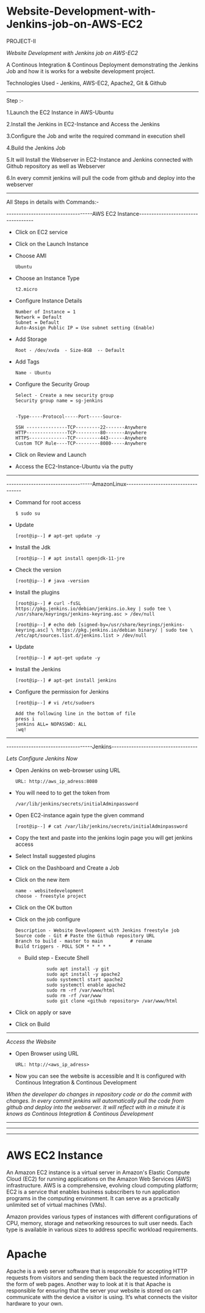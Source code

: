 # Website-Development-with-Jenkins-job-on-AWS-EC2

PROJECT-II

*Website Development with Jenkins job on AWS-EC2*

A Continous Integration & Continous Deployment demonstrating the Jenkins Job and how it is works for a website development project.

Technologies Used - Jenkins, AWS-EC2, Apache2, Git & Github


-------------------------------------------------------------------------------------------------------------------------------------------------------------


Step :-

1.Launch the EC2 Instance in AWS-Ubuntu

2.Install the Jenkins in EC2-Instance and Access the Jenkins

3.Configure the Job and write the required command in execution shell

4.Build the Jenkins Job

5.It will Install the Webserver in EC2-Instance and Jenkins connected with Github repository as well as Webserver

6.In every commit jenkins will pull the code from github and deploy into the webserver


-------------------------------------------------------------------------------------------------------------------------------------------------------------

All Steps in details with Commands:-


-----------------------------------AWS EC2 Instance-----------------------------------


- Click on EC2 service 

- Click on the Launch Instance

- Choose AMI

      Ubuntu
      
- Choose an Instance Type
      
      t2.micro
      
- Configure Instance Details

      Number of Instance = 1
      Network = Default
      Subnet = Default
      Auto-Assign Public IP = Use subnet setting (Enable)
      
- Add Storage

      Root - /dev/xvda  - Size-8GB  -- Default
      
- Add Tags 

      Name - Ubuntu
      
- Configure the Security Group

      Select - Create a new security group 
      Security group name = sg-jenkins
      
      
      -Type-----Protocol-----Port-----Source-
      
      SSH ---------------TCP---------22-------Anywhere
      HTTP---------------TCP---------80-------Anywhere
      HTTPS--------------TCP---------443------Anywhere
      Custom TCP Rule----TCP---------8080-----Anywhere
      
      
- Click on Review and Launch

- Access the EC2-Instance-Ubuntu via the putty 


-------------------------------------------------------------------------------------------------------------------------------------------------------------


-----------------------------------AmazonLinux-----------------------------------

- Command for root access

      $ sudo su
      
- Update

      [root@ip--] # apt-get update -y
      
- Install the Jdk

      [root@ip--] # apt install openjdk-11-jre
      
- Check the version

      [root@ip--] # java -version
      
- Install the plugins
 
      [root@ip--] # curl -fsSL https://pkg.jenkins.io/debian/jenkins.io.key | sudo tee \ /usr/share/keyrings/jenkins-keyring.asc > /dev/null 
  
      [root@ip--] # echo deb [signed-by=/usr/share/keyrings/jenkins-keyring.asc] \ https://pkg.jenkins.io/debian binary/ | sudo tee \  /etc/apt/sources.list.d/jenkins.list > /dev/null
  
      
- Update

      [root@ip--] # apt-get update -y
      
- Install the Jenkins

      [root@ip--] # apt-get install jenkins
      
- Configure the permission for Jenkins

      
      [root@ip--] # vi /etc/sudoers
      
      Add the following line in the bottom of file
      press i
      jenkins ALL= NOPASSWD: ALL
      :wq!
      
      
      
-------------------------------------------------------------------------------------------------------------------------------------------------------------

      
-----------------------------------Jenkins-----------------------------------

*Lets Configure Jenkins Now*

- Open Jenkins on web-browser using URL

      URL: http://aws_ip_adress:8080
      
- You will need to to get the token from

      /var/lib/jenkins/secrets/initialAdminpassword
      
- Open EC2-instance again type the given command

      [root@ip--] # cat /var/lib/jenkins/secrets/initialAdminpassword
      
- Copy the text and paste into the jenkins login page you will get jenkins access

- Select Install suggested plugins

- Click on the Dashboard and Create a Job

- Click on the new item

      name - websitedevelopment
      choose - freestyle project
      
- Click on the OK button 

- Click on the job configure

      Description - Website Development with Jenkins freestyle job
      Source code - Git # Paste the Github repository URL
      Branch to build - master to main          # rename
      Build triggers - POLL SCM * * * * *       
      
      
     - Build step - Execute Shell
     
                   sudo apt install -y git
                   sudo apt install -y apache2
                   sudo systemctl start apache2
                   sudo systemctl enable apache2
                   sudo rm -rf /var/www/html
                   sudo rm -rf /var/www
                   sudo git clone <github repository> /var/www/html
    
    
- Click on apply or save

- Click on Build


-------------------------------------------------------------------------------------------------------------------------------------------------------------


*Access the Website*

- Open Browser using URL

      URL: http://<aws_ip_adress>
      
- Now you can see the website is accessible and It is configured with Continous Integration & Continous Development
      
      
      
*When the developer do changes in repository code or do the commit with changes. In every commit jenkins will automatically pull the code from github and deploy into the webserver. It will reflect with in a minute it is knows as Continous Integration & Continous Development*


      
-------------------------------------------------------------------------------------------------------------------------------------------------------------

--------------------------------------------------------------------------------------------------------------------------------------------------------------------------------------------------------------------------------------------------------------------------------------------------------------------------

      
-------------------------------------------------------------------------------------------------------------------------------------------------------------------------------------------------------------------------------------------------------------------------------------------------------------------------



# AWS EC2 Instance


An Amazon EC2 instance is a virtual server in Amazon's Elastic Compute Cloud (EC2) for running applications on the Amazon Web Services (AWS) infrastructure. AWS is a comprehensive, evolving cloud computing platform; EC2 is a service that enables business subscribers to run application programs in the computing environment. It can serve as a practically unlimited set of virtual machines (VMs).


Amazon provides various types of instances with different configurations of CPU, memory, storage and networking resources to suit user needs. Each type is available in various sizes to address specific workload requirements.



# Apache

Apache is a web server software that is responsible for accepting HTTP requests from visitors and sending them back the requested information in the form of web pages.
Another way to look at it is that Apache is responsible for ensuring that the server your website is stored on can communicate with the device a visitor is using. It’s what connects the visitor hardware to your own.




      
      
      
      
